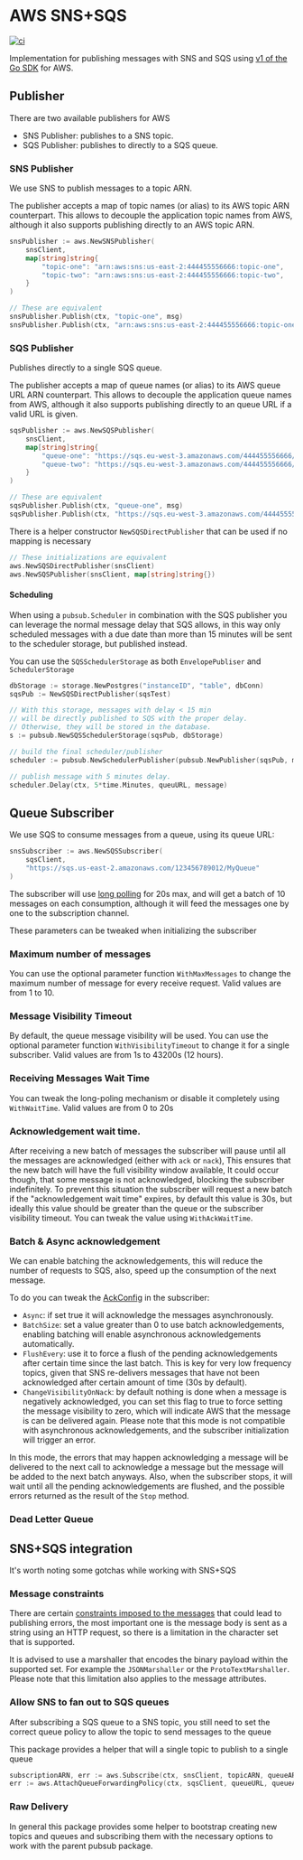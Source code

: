 # AWS SNS+SQS

[![ci][ci-badge]][ci-url]

Implementation for publishing messages with SNS and SQS using [v1 of the Go SDK](https://github.com/aws/aws-sdk-go) for
AWS.

## Publisher

There are two available publishers for AWS

* SNS Publisher: publishes to a SNS topic.
* SQS Publisher: publishes to directly to a SQS queue.

### SNS Publisher

We use SNS to publish messages to a topic ARN.

The publisher accepts a map of topic names (or alias) to its AWS topic ARN counterpart. This allows to decouple the
application topic names from AWS, although it also supports publishing directly to an AWS topic ARN.

```go
snsPublisher := aws.NewSNSPublisher(
    snsClient,
    map[string]string{
        "topic-one": "arn:aws:sns:us-east-2:444455556666:topic-one",
        "topic-two": "arn:aws:sns:us-east-2:444455556666:topic-two",
    }
)

// These are equivalent
snsPublisher.Publish(ctx, "topic-one", msg)
snsPublisher.Publish(ctx, "arn:aws:sns:us-east-2:444455556666:topic-one", msg)
```

### SQS Publisher

Publishes directly to a single SQS queue.

The publisher accepts a map of queue names (or alias) to its AWS queue URL ARN counterpart. This allows to decouple the
application queue names from AWS, although it also supports publishing directly to an queue URL if a valid URL is given.

```go
sqsPublisher := aws.NewSQSPublisher(
    snsClient,
    map[string]string{
        "queue-one": "https://sqs.eu-west-3.amazonaws.com/444455556666/queue-one",
        "queue-two": "https://sqs.eu-west-3.amazonaws.com/444455556666/queue-two",
    }
)

// These are equivalent
sqsPublisher.Publish(ctx, "queue-one", msg)
sqsPublisher.Publish(ctx, "https://sqs.eu-west-3.amazonaws.com/444455556666/queue-one", msg)
```

There is a helper constructor `NewSQSDirectPublisher` that can be used if no mapping is necessary

```go
// These initializations are equivalent
aws.NewSQSDirectPublisher(snsClient)
aws.NewSQSPublisher(snsClient, map[string]string{})
```

#### Scheduling
When using a `pubsub.Scheduler` in combination with the SQS publisher you can leverage the normal
message delay that SQS allows, in this way only scheduled messages with a due date than more than
15 minutes will be sent to the scheduler storage, but published instead.

You can use the `SQSSchedulerStorage` as both `EnvelopePubliser` and `SchedulerStorage`

```go
dbStorage := storage.NewPostgres("instanceID", "table", dbConn)
sqsPub := NewSQSDirectPublisher(sqsTest)

// With this storage, messages with delay < 15 min
// will be directly published to SQS with the proper delay.
// Otherwise, they will be stored in the database. 
s := pubsub.NewSQSSchedulerStorage(sqsPub, dbStorage)

// build the final scheduler/publisher
scheduler := pubsub.NewSchedulerPublisher(pubsub.NewPublisher(sqsPub, marshaller), sqsStor)

// publish message with 5 minutes delay. 
scheduler.Delay(ctx, 5*time.Minutes, queuURL, message)
```

## Queue Subscriber

We use SQS to consume messages from a queue, using its queue URL:

```go
snsSubscriber := aws.NewSQSSubscriber(
    sqsClient,
    "https://sqs.us-east-2.amazonaws.com/123456789012/MyQueue"
)
```
The subscriber will use [long polling](https://docs.aws.amazon.com/AWSSimpleQueueService/latest/SQSDeveloperGuide/sqs-short-and-long-polling.html)
for 20s max, and will get a batch of 10 messages on each consumption,
although it will feed the messages one by one to the subscription channel.

These parameters can be tweaked when initializing the subscriber

### Maximum number of messages
You can use the optional parameter function `WithMaxMessages` to change the maximum number of message for every
receive request. Valid values are from 1 to 10.

### Message Visibility Timeout
By default, the queue message visibility will be used. You can use the optional parameter function
 `WithVisibilityTimeout` to change it for a single subscriber. Valid values are from 1s to 43200s (12 hours).

### Receiving Messages Wait Time
You can tweak the long-poling mechanism or disable it completely using `WithWaitTime`. Valid values are from 0 to 20s

### Acknowledgement wait time.
After receiving a new batch of messages the subscriber will pause until all the messages are acknowledged (either with `ack` or `nack`),
This ensures that the new batch will have the full visibility window available, It could occur though, that some message
is not acknowledged, blocking the subscriber indefinitely. To prevent this situation the subscriber will request a new batch
if the "acknowledgement wait time" expires, by default this value is 30s, but ideally this value should be greater than the queue or the
subscriber visibility timeout. You can tweak the value using `WithAckWaitTime`.

### Batch & Async acknowledgement
We can enable batching the acknowledgements, this will reduce the number of requests to SQS, also,
speed up the consumption of the next message.   

To do you can tweak the [AckConfig](subscriber.go#L43) in the subscriber:
* `Async`: if set true it will acknowledge the messages asynchronously.   
* `BatchSize`: set a value greater than 0 to use batch acknowledgements, enabling batching will enable asynchronous
 acknowledgements automatically.   
* `FlushEvery`: use it to force a flush of the pending acknowledgements after certain time since the last
batch. This is key for very low frequency topics, given that SNS re-delivers messages that have not been acknowledged
after certain amount of time (30s by default).
* `ChangeVisibilityOnNack`: by default nothing is done when a message is negatively acknowledged, you can set this flag to 
true to force setting the message visibility to zero, which will indicate AWS that the message is can be delivered again.
Please note that this mode is not compatible with asynchronous acknowledgements, and the subscriber initialization will trigger an error.

In this mode, the errors that may happen acknowledging a message will be delivered to the next call 
to acknowledge a message but the message will be added to the next batch anyways. Also, when the 
subscriber stops, it will wait until all the pending acknowledgements are flushed, and the possible 
errors returned as the result of the `Stop` method.

### Dead Letter Queue


## SNS+SQS integration
It's worth noting some gotchas while working with SNS+SQS

### Message constraints
There are certain [constraints imposed to the messages](https://docs.aws.amazon.com/sdk-for-go/api/service/sns/#PublishInput)
that could lead to publishing errors, the most important one is the message body is sent as a
string using an HTTP request, so there is a limitation in the character set that is supported.

It is advised to use a marshaller that encodes the binary payload within the supported set. 
For example the `JSONMarshaller` or the `ProtoTextMarshaller`. Please note that this limitation
 also applies to the message attributes.  

### Allow SNS to fan out to SQS queues
After subscribing a SQS queue to a SNS topic, you still need to set the correct queue policy to allow
the topic to send messages to the queue

This package provides a helper that will a single topic to publish to a single queue
```go
subscriptionARN, err := aws.Subscribe(ctx, snsClient, topicARN, queueARN)
err := aws.AttachQueueForwardingPolicy(ctx, sqsClient, queueURL, queueARN, topicARN)
```

### Raw Delivery

In general this package provides some helper to bootstrap creating new topics and queues and subscribing
 them with the necessary options to work with the parent pubsub package.   

[ci-badge]: https://github.com/hmoragrega/pubsub/workflows/CI/badge.svg
[ci-url]:   https://github.com/hmoragrega/pubsub/actions?query=workflow%3ACI
